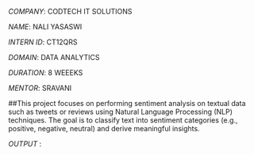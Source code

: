 *COMPANY*: CODTECH IT SOLUTIONS

*NAME*: NALI YASASWI

*INTERN ID*: CT12QRS

*DOMAIN*: DATA ANALYTICS

*DURATION*: 8 WEEEKS

*MENTOR*: SRAVANI 

##This project focuses on performing sentiment analysis on textual data such as tweets or reviews using Natural Language Processing (NLP) techniques. The goal is to classify text into sentiment categories (e.g., positive, negative, neutral) and derive meaningful insights.

*OUTPUT* : 
